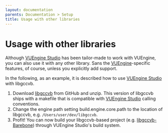 ```yaml
---
layout: documentation
parents: Documentation > Setup
title: Usage with other libraries
---
```


# Usage with other libraries

Although [VUEngine Studio](https://www.vuengine.dev/downloads/) has been tailor-made to work with VUEngine, you can also use it with any other library. Sans the [VUEngine](https://github.com/VUEngine/VUEngine-Core)-specific features, of course, unless you explicitly add support.

In the following, as an example, it is described how to use [VUEngine Studio](https://www.vuengine.dev/downloads/) with libgccvb.

1. Download [libgccvb](https://github.com/VUEngine/libgccvb) from GitHub and unzip. This version of libgccvb ships with a makefile that is compatible with [VUEngine Studio](https://www.vuengine.dev/downloads/) calling conventions.
2. Change the engine path setting <span class="setting">build.engine.core.path</span> to the location of libgccvb, e.g. `/Users/user/dev/libgccvb`.
3. Profit! You can now build your libgccvb-based project (e.g. [libgccvb-Barebone](https://github.com/VUEngine/libgccvb-Barebone)) through VUEngine Studio's build system.
